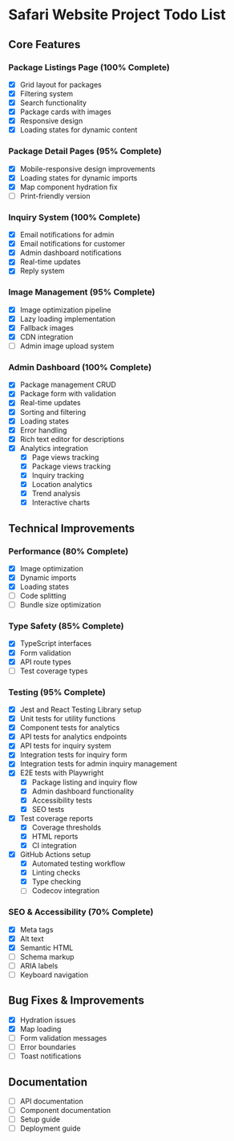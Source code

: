 # Safari Website Project Todo List

## Core Features

### Package Listings Page (100% Complete)
- [x] Grid layout for packages
- [x] Filtering system
- [x] Search functionality
- [x] Package cards with images
- [x] Responsive design
- [x] Loading states for dynamic content

### Package Detail Pages (95% Complete)
- [x] Mobile-responsive design improvements
- [x] Loading states for dynamic imports
- [x] Map component hydration fix
- [ ] Print-friendly version

### Inquiry System (100% Complete)
- [x] Email notifications for admin
- [x] Email notifications for customer
- [x] Admin dashboard notifications
- [x] Real-time updates
- [x] Reply system

### Image Management (95% Complete)
- [x] Image optimization pipeline
- [x] Lazy loading implementation
- [x] Fallback images
- [x] CDN integration
- [ ] Admin image upload system

### Admin Dashboard (100% Complete)
- [x] Package management CRUD
- [x] Package form with validation
- [x] Real-time updates
- [x] Sorting and filtering
- [x] Loading states
- [x] Error handling
- [x] Rich text editor for descriptions
- [x] Analytics integration
  - [x] Page views tracking
  - [x] Package views tracking
  - [x] Inquiry tracking
  - [x] Location analytics
  - [x] Trend analysis
  - [x] Interactive charts

## Technical Improvements

### Performance (80% Complete)
- [x] Image optimization
- [x] Dynamic imports
- [x] Loading states
- [ ] Code splitting
- [ ] Bundle size optimization

### Type Safety (85% Complete)
- [x] TypeScript interfaces
- [x] Form validation
- [x] API route types
- [ ] Test coverage types

### Testing (95% Complete)
- [x] Jest and React Testing Library setup
- [x] Unit tests for utility functions
- [x] Component tests for analytics
- [x] API tests for analytics endpoints
- [x] API tests for inquiry system
- [x] Integration tests for inquiry form
- [x] Integration tests for admin inquiry management
- [x] E2E tests with Playwright
  - [x] Package listing and inquiry flow
  - [x] Admin dashboard functionality
  - [x] Accessibility tests
  - [x] SEO tests
- [x] Test coverage reports
  - [x] Coverage thresholds
  - [x] HTML reports
  - [x] CI integration
- [x] GitHub Actions setup
  - [x] Automated testing workflow
  - [x] Linting checks
  - [x] Type checking
  - [ ] Codecov integration

### SEO & Accessibility (70% Complete)
- [x] Meta tags
- [x] Alt text
- [x] Semantic HTML
- [ ] Schema markup
- [ ] ARIA labels
- [ ] Keyboard navigation

## Bug Fixes & Improvements
- [x] Hydration issues
- [x] Map loading
- [ ] Form validation messages
- [ ] Error boundaries
- [ ] Toast notifications

## Documentation
- [ ] API documentation
- [ ] Component documentation
- [ ] Setup guide
- [ ] Deployment guide 